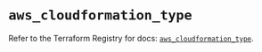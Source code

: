 # `aws_cloudformation_type`

Refer to the Terraform Registry for docs: [`aws_cloudformation_type`](https://registry.terraform.io/providers/hashicorp/aws/5.85.0/docs/resources/cloudformation_type).
